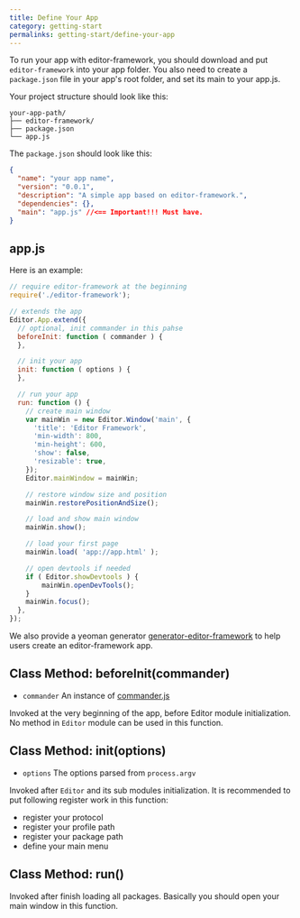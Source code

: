 ```yaml
---
title: Define Your App
category: getting-start
permalinks: getting-start/define-your-app
---
```


To run your app with editor-framework, you should download and put `editor-framework` into your app folder. You also need to create a `package.json` file in your app's root folder, and set its main to your app.js.

Your project structure should look like this:

```
your-app-path/
├── editor-framework/
├── package.json
└── app.js
```

The `package.json` should look like this:

```json
{
  "name": "your app name",
  "version": "0.0.1",
  "description": "A simple app based on editor-framework.",
  "dependencies": {},
  "main": "app.js" //<== Important!!! Must have.
}
```

## app.js

Here is an example:

```javascript
// require editor-framework at the beginning
require('./editor-framework');

// extends the app
Editor.App.extend({
  // optional, init commander in this pahse
  beforeInit: function ( commander ) {
  },

  // init your app
  init: function ( options ) {
  },

  // run your app
  run: function () {
    // create main window
    var mainWin = new Editor.Window('main', {
      'title': 'Editor Framework',
      'min-width': 800,
      'min-height': 600,
      'show': false,
      'resizable': true,
    });
    Editor.mainWindow = mainWin;

    // restore window size and position
    mainWin.restorePositionAndSize();

    // load and show main window
    mainWin.show();

    // load your first page
    mainWin.load( 'app://app.html' );

    // open devtools if needed
    if ( Editor.showDevtools ) {
        mainWin.openDevTools();
    }
    mainWin.focus();
  },
});
```

We also provide a yeoman generator [generator-editor-framework](https://github.com/fireball-x/generator-editor-framework)
to help users create an editor-framework app.

## Class Method: beforeInit(commander)

 - `commander` An instance of [commander.js](https://github.com/tj/commander.js)

Invoked at the very beginning of the app, before Editor module initialization. No method in `Editor` module can be used in this function.

## Class Method: init(options)

 - `options` The options parsed from `process.argv`

Invoked after `Editor` and its sub modules initialization. It is recommended to put following register work in this function:

 - register your protocol
 - register your profile path
 - register your package path
 - define your main menu

## Class Method: run()

Invoked after finish loading all packages. Basically you should open your main window in this function.

